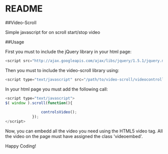 README
======================================================

##Video-Scroll

 Simple javascript for on scroll start/stop video

##Usage

First you must to include the jQuery library in your html page:
```javascript
<script src="http://ajax.googleapis.com/ajax/libs/jquery/1.5.1/jquery.min.js"></script>
```

Then you must to include the video-scroll library using:
```javascript
<script type="text/javascript" src="/path/to/video-scroll/videocontroller.js"></script>
```
In your html page you must add the following call:

```javascript
<script type="text/javascript">
$( window ).scroll(function(){
			
				controlsVideo();
			});
</script>
```

Now, you can embedd all the video you need using the HTML5 video tag.
All the video on the page must have assigned the class 'videoembed'.

Happy Coding!
